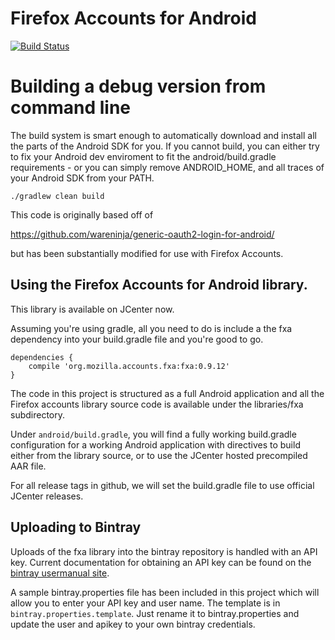 # Firefox Accounts for Android

[![Build Status](https://travis-ci.org/crankycoder/fxa-android.png)](https://travis-ci.org/crankycoder/fxa-android)

# Building a debug version from command line #

The build system is smart enough to automatically download and install
all the parts of the Android SDK for you.  If you cannot build, you
can either try to fix your Android dev enviroment to fit the
android/build.gradle requirements - or you can simply remove
ANDROID_HOME, and all traces of your Android SDK from your PATH.

```
./gradlew clean build
```


This code is originally based off of

https://github.com/wareninja/generic-oauth2-login-for-android/

but has been substantially modified for use with Firefox Accounts.



## Using the Firefox Accounts for Android library.

This library is available on JCenter now.

Assuming you're using gradle, all you need to do is include a the fxa dependency into your build.gradle file and you're good to go.

```
dependencies {
    compile 'org.mozilla.accounts.fxa:fxa:0.9.12'
}
```

The code in this project is structured as a full Android application and all the Firefox accounts library source code is available under the libraries/fxa subdirectory.

Under `android/build.gradle`, you will find a fully working build.gradle configuration for a working Android application with directives to build either from the library source, or to use the JCenter hosted precompiled AAR file.

For all release tags in github, we will set the build.gradle file to use official JCenter releases.



## Uploading to Bintray

Uploads of the fxa library into the bintray repository is handled with
an API key.  Current documentation for obtaining an API key can be
found on the [bintray usermanual site](https://bintray.com/docs/usermanual/).


A sample bintray.properties file has been included in this project
which will allow you to enter your API key and user name.  The
template is in `bintray.properties.template`.  Just rename it to
bintray.properties and update the user and apikey to your own bintray
credentials.



